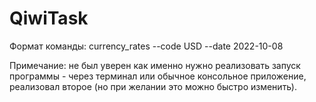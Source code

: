 # QiwiTask
Формат команды: currency_rates --code USD --date 2022-10-08

Примечание: не был уверен как именно нужно реализовать запуск программы - через терминал или обычное консольное приложение, реализовал второе (но при желании это можно быстро изменить).
